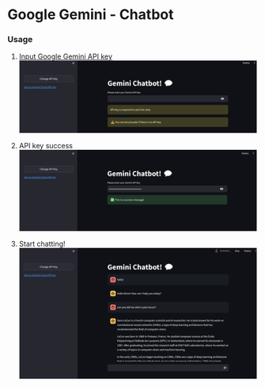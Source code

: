 # Google Gemini - Chatbot

### Usage
1. [Input Google Gemini API key](https://console.cloud.google.com/apis/credential)
![API key warning messsage](assets/apikey_input.png)

2. API key success
![API key success messsage](assets/apikey_success.png)

3. Start chatting!
![Chatbot output](assets/chat_output.png)



